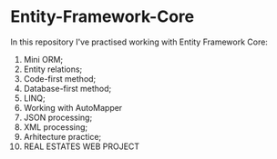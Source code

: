 # Entity-Framework-Core

In this repository I've practised working with Entity Framework Core:

1) Mini ORM;
2) Entity relations;
3) Code-first method;
4) Database-first method;
5) LINQ;
6) Working with AutoMapper
7) JSON processing;
8) XML processing;
9) Arhitecture practice;
10) REAL ESTATES WEB PROJECT
